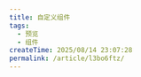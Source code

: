 ```yaml
---
title: 自定义组件
tags:
  - 预览
  - 组件
createTime: 2025/08/14 23:07:28
permalink: /article/l3bo6ftz/
---
```


<CustomComponent />
